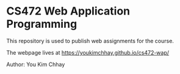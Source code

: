 # CS472 Web Application Programming

This repository is used to publish web assignments for the course.

The webpage lives at https://youkimchhay.github.io/cs472-wap/

Author: You Kim Chhay
